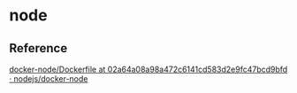 # node

## Reference

[docker-node/Dockerfile at 02a64a08a98a472c6141cd583d2e9fc47bcd9bfd · nodejs/docker-node](https://github.com/nodejs/docker-node/blob/02a64a08a98a472c6141cd583d2e9fc47bcd9bfd/16/buster/Dockerfile)
